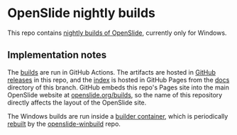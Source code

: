 # OpenSlide nightly builds

This repo contains [nightly builds of OpenSlide][builds], currently only for
Windows.

## Implementation notes

The [builds][workflow] are run in GitHub Actions.  The artifacts are hosted
in [GitHub releases][releases] in this repo, and the [index][builds] is
hosted in GitHub Pages from the [docs](docs) directory of this branch.
GitHub embeds this repo's Pages site into the main OpenSlide website at
[openslide.org/builds](https://openslide.org/builds/), so the name of this
repository directly affects the layout of the OpenSlide site.

The Windows builds are run inside a [builder container][container-windows],
which is periodically [rebuilt][workflow-container-windows] by the
[openslide-winbuild][openslide-winbuild] repo.

[builds]: https://openslide.org/builds/
[container-windows]: https://github.com/openslide/openslide-winbuild/pkgs/container/winbuild-builder
[openslide-winbuild]: https://github.com/openslide/openslide-winbuild
[releases]: https://github.com/openslide/builds/releases/
[workflow]: https://github.com/openslide/builds/actions/workflows/build.yml
[workflow-container-windows]: https://github.com/openslide/openslide-winbuild/actions/workflows/container-windows.yml
